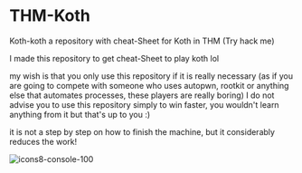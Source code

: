 # THM-Koth
Koth-koth
a repository with cheat-Sheet for Koth in THM (Try hack me)



I made this repository to get cheat-Sheet to play koth lol

my wish is that you only use this repository if it is really necessary (as if you are going to compete with someone who uses autopwn, rootkit or anything else that automates processes, these players are really boring) I do not advise you to use this repository simply to win faster, you wouldn't learn anything from it but that's up to you :)



it is not a step by step on how to finish the machine, but it considerably reduces the work!


![icons8-console-100](https://user-images.githubusercontent.com/68440743/232341001-4d6dad44-e768-4ff9-8d5c-d3cc8d73e0cc.png)
